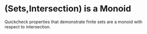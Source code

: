 (Sets,Intersection) is a Monoid
===============================

Quickcheck properties that demonstrate finite sets are a monoid with respect to intersection.

